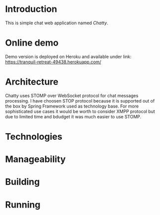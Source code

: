 # Introduction

This is simple chat web application named *Chatty*.

# Online demo

Demo version is deployed on Heroku and available under link: https://tranquil-retreat-49438.herokuapp.com/ 

# Architecture

Chatty uses STOMP over WebSocket protocol for chat messages processing. I have choosen STOP protocol because it is supported out 
of the box by Spring Framework used as technology base. For more sophisticated use cases it would be worth to consider XMPP protocol but due to limited time
and bdudget it was much easier to use STOMP.

# Technologies

# Manageability

# Building

# Running
